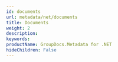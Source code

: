 ```yaml
---
id: documents
url: metadata/net/documents
title: Documents
weight: 2
description: 
keywords: 
productName: GroupDocs.Metadata for .NET
hideChildren: False
---
```

